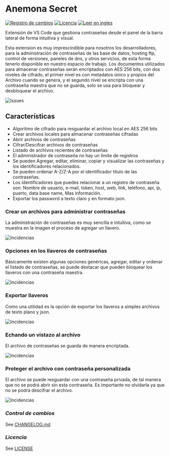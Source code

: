 # **Anemona Secret**

[![Registro de cambios](https://img.shields.io/badge/Registro%20de%20cambios-0.0.1-orange)](https://github.com/mygnet/anemona-secrets/blob/main/CHANGELOG-es.md)
[![Licencia](https://img.shields.io/badge/Licencia-MIT-blue)](https://github.com/mygnet/anemona-secrets/blob/main/LICENSE)
[![Leer en ingles](https://img.shields.io/badge/Leer%20en-Ingles-green)](README.md)

Extensión de VS Code que gestiona contraseñas desde el panel de la barra lateral de forma intuitiva y visual.

Esta extension es muy imprescindible para nosotros los desarrolladores, para la administración de contraseñas de las base de datos, hosting ftp, control de versiones, paneles de dns, y otros servicios,  de esta forma tenerlo disponible en nuestro espacio de trabajo. Los documentos utilizados para almacenar contraseñas serán  encriptados con AES 256 bits, con dos niveles de cifrado, el primer nivel es con metadatos único y  propios del Archivo cuando se genera, y el segundo nivel se encripta con una contraseña maestra que no se guarda, solo se usa para bloquear y desbloquear el archivo.

![Issues](/assets/github/anemona-secrets-00.gif)

## **Características**

- Algoritmo de cifrado para resguardar el archivo local en AES 256 bits
- Crear archivos locales para almacenar contraseñas cifradas
- Abrir archivos de contraseñas
- Cifrar/Descifrar archivos de contraseñas
- Listado de archivos recientes de contraseñas
- El administrador de contraseña no hay un limite de registros
- Se pueden Agregar, editar, eliminar, copiar y visualizar las contraseñas y los identificadores relacionados.
- Se pueden ordenar A-Z/Z-A por el identificador titulo de las contraseñas.
- Los identificadores que puedes relacionar a un registro de contraseña son: Nombre de usuario, e-mail, token, host, web, link, teléfono, api, ip, puerto, data base name, Mas información.
- Exportar los password a texto claro y en formato json.  


### **Crear un archivos para administrar contraseñas**

La administración de contraseñas es muy sencilla e intuitiva, como se muestra en la imagen el proceso de agregar un llavero.

![Incidencias](/assets/github/anemona-secrets-01.gif)

### **Opciones en los llaveros de contraseñas**

Básicamente existen algunas opciones genéricas, agregar, editar y ordenar el listado de contraseñas, se puede destacar que pueden bloquear los llaveros con una contraseña maestra.

![Incidencias](/assets/github/anemona-secrets-02.gif)

### **Exportar llaveros**

Como una utilidad es la opción de exportar los llaveros a simples archivos de texto plano y json.

![Incidencias](/assets/github/anemona-secrets-03.gif)

### **Echando un vistazo al archivo**
El archivo de contraseñas se guarda de manera encriptada.

![Incidencias](/assets/github/anemona-secrets-04.gif)


### **Proteger el archivo con contraseña personalizada**
El archivo se puede resguardar con una contraseña privada, de tal manera que no se podrá abrir sin esta contraseña. Es importante no olvidarla ya que no se podrá descifrar el archivo.

![Incidencias](/assets/github/anemona-secrets-05.gif)

### *Control de cambios*

See [CHANGELOG.md](https://github.com/mygnet/anemona-task/blob/main/CHANGELOG-es.md)

### *Licencia*

See [LICENSE](https://github.com/mygnet/anemona-task/blob/main/LICENCE)